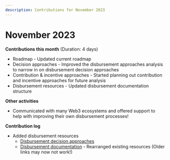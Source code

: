 ```yaml
---
description: Contributions for November 2023
---
```


# November 2023

**Contributions this month** (Duration: 4 days)

* Roadmap - Updated current roadmap
* Decision approaches - Improved the disbursement approaches analysis to narrow in on disbursement decision approaches
* Contribution & incentive approaches - Started planning out contribution and incentive approaches for future analysis
* Disbursement resources - Updated disbursement documentation structure



**Other activities**

* Communicated with many Web3 ecosystems and offered support to help with improving their own disbursement processes!



**Contribution log**

* Added disbursement resources
  * [Disbursement decision approaches](https://app.gitbook.com/s/8L61e8ulVlk90t5mlQk1/approaches/decision-approaches)
  * [Disbursement documentation](https://app.gitbook.com/o/jOQu4b6VLDxaQsg2rVwG/s/8L61e8ulVlk90t5mlQk1/) - Rearranged existing resources (Older links may now not work!)
